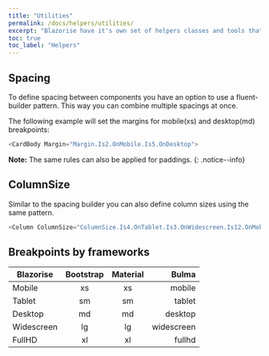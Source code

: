 ```yaml
---
title: "Utilities"
permalink: /docs/helpers/utilities/
excerpt: "Blazorise have it's own set of helpers classes and tools that you can use to organize you application without writing CSS class-names."
toc: true
toc_label: "Helpers"
---
```


## Spacing

To define spacing between components you have an option to use a fluent-builder pattern. This way you can combine multiple spacings at once.

The following example will set the margins for mobile(xs) and desktop(md) breakpoints:

```cs
<CardBody Margin="Margin.Is2.OnMobile.Is5.OnDesktop">
```

**Note:** The same rules can also be applied for paddings.
{: .notice--info}

## ColumnSize

Similar to the spacing builder you can also define column sizes using the same pattern.

```cs
<Column ColumnSize="ColumnSize.Is4.OnTablet.Is3.OnWidescreen.Is12.OnMobile">
```

## Breakpoints by frameworks

| Blazorise     | Bootstrap     | Material      | Bulma         |
| ------------- |:-------------:|:-------------:| -------------:|
| Mobile        | xs            | xs            | mobile        |
| Tablet        | sm            | sm            | tablet        |
| Desktop       | md            | md            | desktop       |
| Widescreen    | lg            | lg            | widescreen    |
| FullHD        | xl            | xl            | fullhd        |